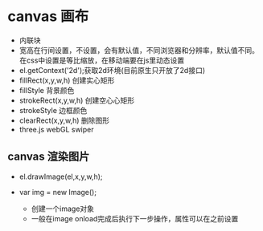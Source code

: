 # canvas 画布
- 内联块
- 宽高在行间设置，不设置，会有默认值，不同浏览器和分辨率，默认值不同。在css中设置是等比缩放，在移动端要在js里动态设置
- el.getContext('2d');获取2d环境(目前原生只开放了2d接口)
- fillRect(x,y,w,h) 创建实心矩形
- fillStyle 背景颜色
- strokeRect(x,y,w,h) 创建空心心矩形
- strokeStyle 边框颜色
- clearRect(x,y,w,h) 删除图形
- three.js webGL swiper  

## canvas 渲染图片
- el.drawImage(el,x,y,w,h);


- var img = new Image();
	- 创建一个image对象
	- 一般在image onload完成后执行下一步操作，属性可以在之前设置